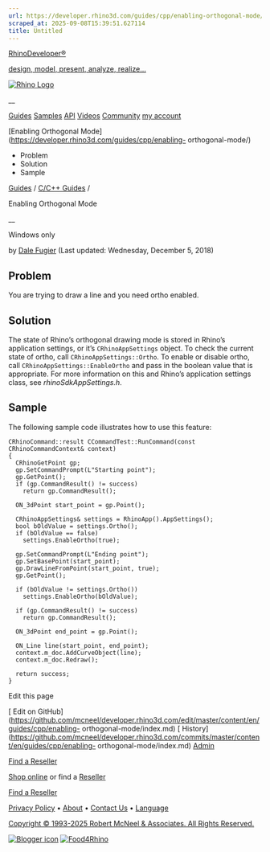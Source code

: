 ```yaml
---
url: https://developer.rhino3d.com/guides/cpp/enabling-orthogonal-mode/
scraped_at: 2025-09-08T15:39:51.627114
title: Untitled
---
```


[RhinoDeveloper®](/)

[design, model, present, analyze, realize...](/)

[![Rhino Logo](https://developer.rhino3d.com/images/rhinodevlogo.png)](/)

__

[Guides](https://developer.rhino3d.com/guides)
[Samples](https://developer.rhino3d.com/samples)
[API](https://developer.rhino3d.com/api)
[Videos](https://developer.rhino3d.com/videos)
[Community](https://discourse.mcneel.com/c/rhino-developer) [my account
](https://www.rhino3d.com/my-account/ "Manage your account, licenses, and
teams")

[Enabling Orthogonal Mode](https://developer.rhino3d.com/guides/cpp/enabling-
orthogonal-mode/)

  * Problem
  * Solution
  * Sample

[Guides](https://developer.rhino3d.com/en/guides/) / [C/C++
Guides](https://developer.rhino3d.com/en/guides/cpp/) /

Enabling Orthogonal Mode

__

Windows only

by [Dale Fugier](https://discourse.mcneel.com/u/dale/) (Last updated:
Wednesday, December 5, 2018)

## Problem

You are trying to draw a line and you need ortho enabled.

## Solution

The state of Rhino’s orthogonal drawing mode is stored in Rhino’s application
settings, or it’s `CRhinoAppSettings` object. To check the current state of
ortho, call `CRhinoAppSettings::Ortho`. To enable or disable ortho, call
`CRhinoAppSettings::EnableOrtho` and pass in the boolean value that is
appropriate. For more information on this and Rhino’s application settings
class, see _rhinoSdkAppSettings.h_.

## Sample

The following sample code illustrates how to use this feature:

    
    
    CRhinoCommand::result CCommandTest::RunCommand(const CRhinoCommandContext& context)
    {
      CRhinoGetPoint gp;
      gp.SetCommandPrompt(L"Starting point");
      gp.GetPoint();
      if (gp.CommandResult() != success)
        return gp.CommandResult();
    
      ON_3dPoint start_point = gp.Point();
    
      CRhinoAppSettings& settings = RhinoApp().AppSettings();
      bool bOldValue = settings.Ortho();
      if (bOldValue == false)
        settings.EnableOrtho(true);
    
      gp.SetCommandPrompt(L"Ending point");
      gp.SetBasePoint(start_point);
      gp.DrawLineFromPoint(start_point, true);
      gp.GetPoint();
    
      if (bOldValue != settings.Ortho())
        settings.EnableOrtho(bOldValue);
    
      if (gp.CommandResult() != success)
        return gp.CommandResult();
    
      ON_3dPoint end_point = gp.Point();
    
      ON_Line line(start_point, end_point);
      context.m_doc.AddCurveObject(line);
      context.m_doc.Redraw();
    
      return success;
    }
    

Edit this page

[ Edit on
GitHub](https://github.com/mcneel/developer.rhino3d.com/edit/master/content/en/guides/cpp/enabling-
orthogonal-mode/index.md) [
History](https://github.com/mcneel/developer.rhino3d.com/commits/master/content/en/guides/cpp/enabling-
orthogonal-mode/index.md) [ Admin](https://developer.rhino3d.com/admin)

[Find a Reseller](https://www.rhino3d.com/sales)

[Shop online](https://www.rhino3d.com/store) or find a
[Reseller](https://www.rhino3d.com/sales)

[Find a Reseller](https://www.rhino3d.com/sales)

[Privacy Policy](https://www.rhino3d.com/privacy) •
[About](https://www.rhino3d.com/mcneel/about) • [Contact
Us](https://www.rhino3d.com/mcneel/contact) • [
Language](https://www.rhino3d.com/language "Change to a different region or
language")

[Copyright © 1993-2025 Robert McNeel & Associates. All Rights
Reserved.](https://www.rhino3d.com/mcneel/about)

[](https://www.facebook.com/McNeelRhinoceros/)
[](https://twitter.com/bobmcneel) [](https://www.linkedin.com/groups/75313/)
[](https://www.youtube.com/user/RhinoGuide/videos) [](https://vimeo.com/rhino)
[![Blogger
icon](https://developer.rhino3d.com/images/blogger.svg)](http://blog.rhino3d.com/)
[![Food4Rhino](https://developer.rhino3d.com/images/f4r_icon_01.svg)](https://www.food4rhino.com)

